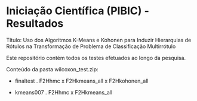 # Iniciação Científica (PIBIC) - Resultados

Título: Uso dos Algoritmos K-Means e Kohonen para Induzir Hierarquias de Rótulos na Transformação de Problema de Classificação Multirrótulo

Este repositório contém todos os testes efetuados ao longo da pesquisa. 

Conteúdo da pasta wilcoxon_test.zip:

- finaltest
  . F2Hhmc x F2Hkmeans_all x F2Hkohonen_all

- kmeans007
  . F2Hhmc x F2Hkmeans_all

